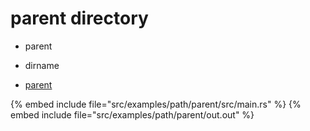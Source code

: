 # parent directory

* parent
* dirname

* [parent](https://doc.rust-lang.org/std/path/struct.Path.html#method.parent)

{% embed include file="src/examples/path/parent/src/main.rs" %}
{% embed include file="src/examples/path/parent/out.out" %}


